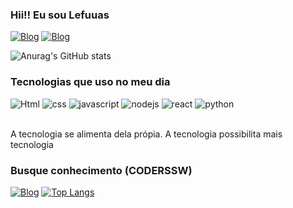 ### Hii!! Eu sou Lefuuas

[![Blog](https://img.shields.io/badge/Instagram-E4405F?style=for-the-badge&logo=instagram&logoColor=white)](https://instagram.com/mrfuuas)
[![Blog](https://img.shields.io/badge/Discord-7289DA?style=for-the-badge&logo=discord&logoColor=white)](https://discord.com/fuuas#7096)

![Anurag's GitHub stats](https://github-readme-stats.vercel.app/api?username=lefuuas&show_icons=true&theme=radical)

### Tecnologias que uso no meu dia
<div style = "display: inline_block"> 
<img src='https://img.shields.io/badge/HTML5-E34F26?style=for-the-badge&logo=html5&logoColor=white' alt ='Html'/>
<img src='https://img.shields.io/badge/CSS3-1572B6?style=for-the-badge&logo=css3&logoColor=whitee' alt ='css'/>
<img src='https://img.shields.io/badge/JavaScript-323330?style=for-the-badge&logo=javascript&logoColor=F7DF1E' alt ='javascript'/>
  <img src='https://img.shields.io/badge/Node.js-43853D?style=for-the-badge&logo=node.js&logoColor=white' alt ='nodejs'/>
  <img src='https://img.shields.io/badge/React-20232A?style=for-the-badge&logo=react&logoColor=61DAFB' alt ='react'/>
<img src='https://img.shields.io/badge/Python-3776AB?style=for-the-badge&logo=python&logoColor=white' alt ='python'/>
  
<div/>
<br>
  
A tecnologia se alimenta dela própia. A tecnologia possibilita mais tecnologia
  
  
### Busque conhecimento (CODERSSW)
[![Blog](https://img.shields.io/badge/Instagram-E4405F?style=for-the-badge&logo=instagram&logoColor=white)](https://instagram.com/coderssw)
[![Top Langs](https://github-readme-stats.vercel.app/api/top-langs/?username=lefuuas&hide_progress=true)](https://github.com/anuraghazra/github-readme-stats)
